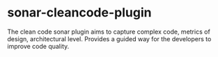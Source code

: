 # sonar-cleancode-plugin
The clean code sonar plugin aims to capture complex code, metrics of design, architectural level. Provides a guided way for the developers to improve code quality.
